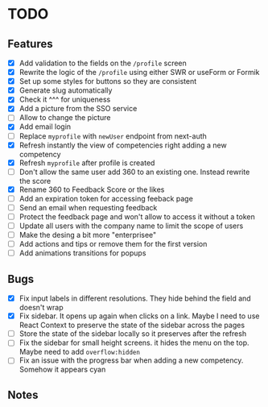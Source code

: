 # TODO

## Features

- [x] Add validation to the fields on the `/profile` screen
- [x] Rewrite the logic of the `/profile` using either SWR or useForm or Formik
- [x] Set up some styles for buttons so they are consistent
- [x] Generate slug automatically
- [x] Check it ^^^ for uniqueness
- [x] Add a picture from the SSO service
- [ ] Allow to change the picture
- [x] Add email login
- [ ] Replace `myprofile` with `newUser` endpoint from next-auth
- [x] Refresh instantly the view of competencies right adding a new competency
- [x] Refresh `myprofile` after profile is created
- [ ] Don't allow the same user add 360 to an existing one. Instead rewrite the score
- [x] Rename 360 to Feedback Score or the likes
- [ ] Add an expiration token for accessing feeback page
- [ ] Send an email when requesting feedback
- [ ] Protect the feedback page and won't allow to access it without a token
- [ ] Update all users with the company name to limit the scope of users
- [ ] Make the desing a bit more "enterprisee"
- [ ] Add actions and tips or remove them for the first version
- [ ] Add animations transitions for popups

## Bugs

- [x] Fix input labels in different resolutions. They hide behind the field and doesn't wrap
- [x] Fix sidebar. It opens up again when clicks on a link. Maybe I need to use React Context to preserve the state of the sidebar across the pages
- [ ] Store the state of the sidebar locally so it preserves after the refresh
- [ ] Fix the sidebar for small height screens. it hides the menu on the top. Maybe need to add `overflow:hidden`
- [ ] Fix an issue with the progress bar when adding a new competency. Somehow it appears cyan

## Notes
